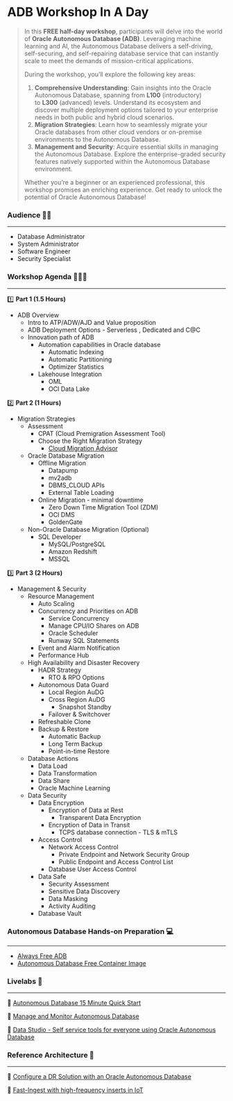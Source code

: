 # ADB Workshop In A Day

> In this **FREE half-day workshop**, participants will delve into the world of **Oracle Autonomous Database (ADB)**. Leveraging machine learning and AI, the Autonomous Database delivers a self-driving, self-securing, and self-repairing database service that can instantly scale to meet the demands of mission-critical applications.
> 
> 
> During the workshop, you’ll explore the following key areas:
> 
> 1. **Comprehensive Understanding**: Gain insights into the Oracle Autonomous Database, spanning from **L100** (introductory) to **L300** (advanced) levels. Understand its ecosystem and discover multiple deployment options tailored to your enterprise needs in both public and hybrid cloud scenarios.
> 2. **Migration Strategies**: Learn how to seamlessly migrate your Oracle databases from other cloud vendors or on-premise environments to the Autonomous Database.
> 3. **Management and Security**: Acquire essential skills in managing the Autonomous Database. Explore the enterprise-graded security features natively supported within the Autonomous Database environment.
> 
> Whether you’re a beginner or an experienced professional, this workshop promises an enriching experience. Get ready to unlock the potential of Oracle Autonomous Database!
> 

### Audience 🧑‍🎓

---

- Database Administrator
- System Administrator
- Software Engineer
- Security Specialist

### Workshop Agenda 🧑🏼‍🏫

---

1️⃣ **Part 1 (1.5 Hours)**

- ADB Overview
    - Intro to ATP/ADW/AJD and Value proposition
    - ADB Deployment Options - Serverless , Dedicated and C@C
    - Innovation path of ADB
        - Automation capabilities in Oracle database
            - Automatic Indexing
            - Automatic Partitioning
            - Optimizer Statistics
        - Lakehouse Integration
            - OML
            - OCI Data Lake

2️⃣ **Part 2 (1 Hours)**

- Migration Strategies
    - Assessment
        - CPAT (Cloud Premigration Assessment Tool)
        - Choose the Right Migration Strategy
            - [Cloud Migration Advisor](https://www.oracle.com/webfolder/s/assets/webtool/cloud-migration-advisor/index.html)
    - Oracle Database Migration
        - Offline Migration
            - Datapump
            - mv2adb
            - DBMS_CLOUD APIs
            - External Table Loading
        - Online Migration - minimal downtime
            - Zero Down Time Migration Tool (ZDM)
            - OCI DMS
            - GoldenGate
    - Non-Oracle Database Migration (Optional)
        - SQL Developer
            - MySQL/PostgreSQL
            - Amazon Redshift
            - MSSQL

3️⃣ **Part 3 (2 Hours)**

- Management & Security
    - Resource Management
        - Auto Scaling
        - Concurrency and Priorities on ADB
            - Service Concurrency
            - Manage CPU/IO Shares on ADB
            - Oracle Scheduler
            - Runway SQL Statements
        - Event and Alarm Notification
        - Performance Hub
    - High Availability and Disaster Recovery
        - HADR Strategy
            - RTO & RPO Options
        - Autonomous Data Guard
            - Local Region AuDG
            - Cross Region AuDG
                - Snapshot Standby
            - Failover & Switchover
        - Refreshable Clone
        - Backup & Restore
            - Automatic Backup
            - Long Term Backup
            - Point-in-time Restore
    - Database Actions
        - Data Load
        - Data Transformation
        - Data Share
        - Oracle Machine Learning
    - Data Security
        - Data Encryption
            - Encryption of Data at Rest
                - Transparent Data Encryption
            - Encryption of Data in Transit
                - TCPS database connection - TLS & mTLS
        - Access Control
            - Network Access Control
                - Private Endpoint and Network Security Group
                - Public Endpoint and Access Control List
            - Database User Access Control
        - Data Safe
            - Security Assessment
            - Sensitive Data Discovery
            - Data Masking
            - Activity Auditing
        - Database Vault

### Autonomous Database Hands-on Preparation 💻

---

- [Always Free ADB](https://docs.oracle.com/en/cloud/paas/autonomous-database/serverless/adbsb/autonomous-always-free.html#GUID-03F9F3E8-8A98-4792-AB9C-F0BACF02DC3E)
- [Autonomous Database Free Container Image](https://github.com/oracle/adb-free)

### Livelabs 🙌

---

🔗 [Autonomous Database 15 Minute Quick Start](https://apexapps.oracle.com/pls/apex/r/dbpm/livelabs/view-workshop?wid=928&clear=RR,180&session=114199137894150)

🔗 [Manage and Monitor Autonomous Database](https://apexapps.oracle.com/pls/apex/r/dbpm/livelabs/view-workshop?wid=553&clear=RR,180&session=114199137894150)

🔗 [Data Studio - Self service tools for everyone using Oracle Autonomous Database](https://apexapps.oracle.com/pls/apex/r/dbpm/livelabs/view-workshop?wid=789&clear=RR,180&session=114199137894150)

### Reference Architecture 📁

---

🔗 [Configure a DR Solution with an Oracle Autonomous Database](https://docs.oracle.com/en/solutions/adb-refreshable-clones-dr/index.html#GUID-D31D13F9-F2C3-4BAB-B652-DAB5F5C25A4B)

🔗 [Fast-Ingest with high-frequency inserts in IoT](https://docs.oracle.com/en/database/oracle/oracle-database/21/tgdba/tuning-system-global-area.html#GUID-CFADC9EA-2E2F-4EBB-BA2C-3663291DCC25)
